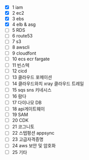 - [x] 1 iam
- [x] 2 ec2
- [x] 3 ebs
- [x] 4 elb & asg
- [ ] 5 RDS
- [ ] 6 route53
- [ ] 7 s3
- [ ] 8 awscli
- [ ] 9 cloudfont
- [ ] 10 ecs ecr fargate
- [ ] 11 빈스텍
- [ ] 12 cicd
- [ ] 13 클라우드 포메이션
- [ ] 14 클라우드와치 xray 클라우드 트레일
- [ ] 15 sqs sns 키네시스
- [ ] 16 람다
- [ ] 17 다이나모 DB
- [ ] 18 api게이트웨이
- [ ] 19 SAM
- [ ] 20 CDK
- [ ] 21 코그니토
- [ ] 22 스텝펑션 appsync
- [ ] 23 고급자격증명
- [ ] 24 aws 보안 및 암호화
- [ ] 25 기타
